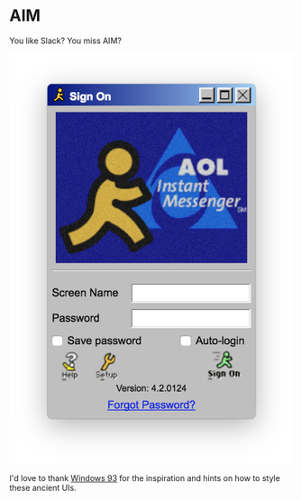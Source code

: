 # AIM

You like Slack? You miss AIM?

![](./screenshot.png?raw=true)

I'd love to thank [Windows 93](http://www.windows93.net/) for the inspiration and hints on how to style these ancient UIs.

